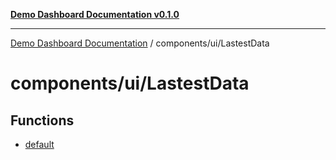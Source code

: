 [**Demo Dashboard Documentation v0.1.0**](../../../README.md)

***

[Demo Dashboard Documentation](../../../modules.md) / components/ui/LastestData

# components/ui/LastestData

## Functions

- [default](functions/default.md)
